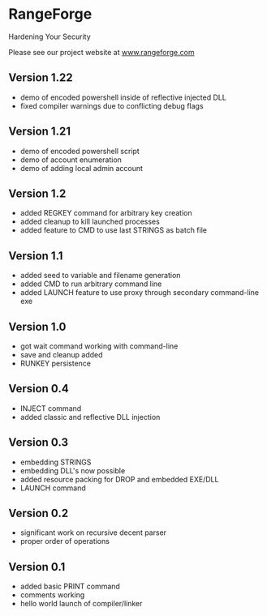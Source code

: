 # RangeForge
Hardening Your Security

Please see our project website at www.rangeforge.com

## Version 1.22
- demo of encoded powershell inside of reflective injected DLL
- fixed compiler warnings due to conflicting debug flags

## Version 1.21
- demo of encoded powershell script
- demo of account enumeration
- demo of adding local admin account

## Version 1.2
- added REGKEY command for arbitrary key creation
- added cleanup to kill launched processes
- added feature to CMD to use last STRINGS as batch file

## Version 1.1
- added seed to variable and filename generation
- added CMD to run arbitrary command line
- added LAUNCH feature to use proxy through secondary command-line exe

## Version 1.0
- got wait command working with command-line
- save and cleanup added
- RUNKEY persistence

## Version 0.4
- INJECT command
- added classic and reflective DLL injection

## Version 0.3
- embedding STRINGS
- embedding DLL's now possible
- added resource packing for DROP and embedded EXE/DLL
- LAUNCH command

## Version 0.2
- significant work on recursive decent parser
- proper order of operations

## Version 0.1
- added basic PRINT command
- comments working
- hello world launch of compiler/linker

